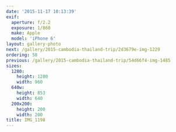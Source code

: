 ```yaml
---
date: '2015-11-17 10:13:39'
exif:
  aperture: f/2.2
  exposure: 1/860
  make: Apple
  model: 'iPhone 6'
layout: gallery-photo
next: /gallery/2015-cambodia-thailand-trip/2d3679e-img-1229
ordering: 58
previous: /gallery/2015-cambodia-thailand-trip/54d66f4-img-1485
sizes:
  1280:
    height: 1280
    width: 960
  640w:
    height: 853
    width: 640
  200x200:
    height: 200
    width: 200
title: IMG_1198
---
```

